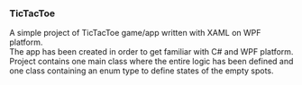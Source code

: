 ### TicTacToe  
A simple project of TicTacToe game/app written with XAML on WPF platform.  
The app has been created in order to get familiar with C# and WPF platform. Project contains one main class where the entire logic has been defined and one class
containing an enum type to define states of the empty spots.  
